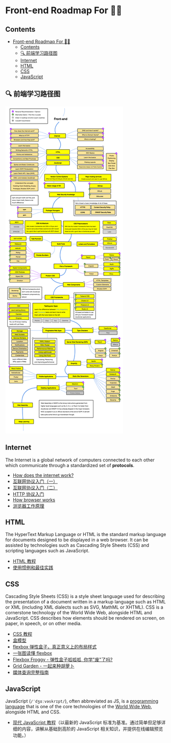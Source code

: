 # Front-end Roadmap For 🥬🥬

## Contents

- [Front-end Roadmap For 🥬🥬](#front-end-roadmap-for-)
  - [Contents](#contents)
  - [🔍 前端学习路径图](#-前端学习路径图)
  - [Internet](#internet)
  - [HTML](#html)
  - [CSS](#css)
  - [JavaScript](#javascript)

## 🔍 前端学习路径图

<img id="J_RoadmapImage" src="./Frontend-Developer-Roadmap-Learn-to-become-a-modern-frontend-developer.png" />


## Internet

The Internet is a global network of computers connected to each other which communicate through a standardized set of **protocols**.

- [How does the internet work?](http://web.stanford.edu/class/msande91si/www-spr04/readings/week1/InternetWhitepaper.htm)
- [互联网协议入门（一）](http://www.ruanyifeng.com/blog/2012/05/internet_protocol_suite_part_i.html)
- [互联网协议入门（二）](https://www.ruanyifeng.com/blog/2012/06/internet_protocol_suite_part_ii.html)
- [HTTP 协议入门](https://www.ruanyifeng.com/blog/2016/08/http.html)
- [How browser works](https://developer.mozilla.org/en-US/docs/Web/Performance/How_browsers_work)
- [浏览器工作原理](https://juejin.cn/post/7047462821352701966)

## HTML

The HyperText Markup Language or HTML is the standard markup language for documents designed to be displayed in a web browser. It can be assisted by technologies such as Cascading Style Sheets (CSS) and scripting languages such as JavaScript.

- [HTML 教程](https://www.runoob.com/html/html-tutorial.html)
- [使用惯例和最佳实践](https://github.com/hail2u/html-best-practices/blob/main/README.zh-CN.md)

## CSS

Cascading Style Sheets (CSS) is a style sheet language used for describing the presentation of a document written in a markup language such as HTML or XML (including XML dialects such as SVG, MathML or XHTML). CSS is a cornerstone technology of the World Wide Web, alongside HTML and JavaScript. CSS describes how elements should be rendered on screen, on paper, in speech, or on other media.

- [CSS 教程](https://www.runoob.com/css/css-tutorial.html)
- [盒模型](https://developer.mozilla.org/en-US/docs/Learn/CSS/Building_blocks/The_box_model)
- [flexbox 弹性盒子，真正意义上的布局样式](https://www.jianshu.com/p/ce5d23ec13aa)
- [一张图读懂 flexbox](https://css-tricks.com/wp-content/uploads/2022/02/css-flexbox-poster.png)
- [Flexbox Froggy - 弹性盒子呱呱呱, 你学"废"了吗?](https://flexboxfroggy.com/)
- [Grid Garden - 一起来种胡萝卜](https://cssgridgarden.com/)
- [媒体查询完整指南](https://css-tricks.com/a-complete-guide-to-css-media-queries/)

## JavaScript

JavaScript (`/ˈdʒɑːvəskrɪpt/`), often abbreviated as JS, is a [programming language](https://en.wikipedia.org/wiki/Programming_language) that is one of the core technologies of the [World Wide Web](https://en.wikipedia.org/wiki/World_Wide_Web), alongside HTML and CSS.

- [现代 JavaScript 教程](https://zh.javascript.info/)（以最新的 JavaScript 标准为基准。通过简单但足够详细的内容，讲解从基础到高阶的 JavaScript 相关知识，并提供在线编辑预览功能。）